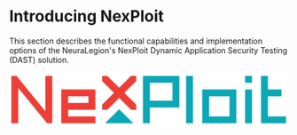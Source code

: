 # Introducing NexPloit

This section describes the functional capabilities and implementation options of the NeuraLegion's NexPloit Dynamic Application Security Testing (DAST) solution. 

![nexploit_logo](media/nexploit-logo.jpg ':size=35%')